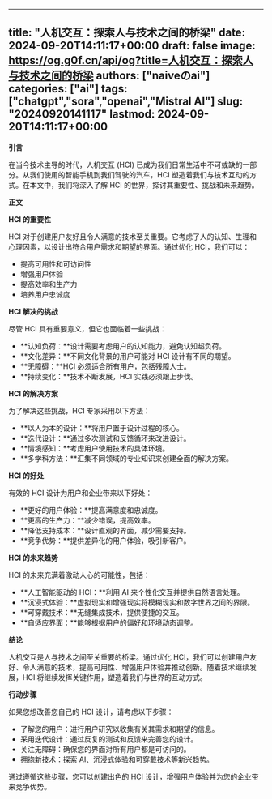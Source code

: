 
---
title: "人机交互：探索人与技术之间的桥梁"
date: 2024-09-20T14:11:17+00:00
draft: false
image: https://og.g0f.cn/api/og?title=人机交互：探索人与技术之间的桥梁
authors: ["naiveのai"]
categories: ["ai"]
tags: ["chatgpt","sora","openai","Mistral AI"]
slug: "20240920141117"
lastmod: 2024-09-20T14:11:17+00:00
---
**引言**

在当今技术主导的时代，人机交互 (HCI) 已成为我们日常生活中不可或缺的一部分。从我们使用的智能手机到我们驾驶的汽车，HCI 塑造着我们与技术互动的方式。在本文中，我们将深入了解 HCI 的世界，探讨其重要性、挑战和未来趋势。

**正文**

**HCI 的重要性**

HCI 对于创建用户友好且令人满意的技术至关重要。它考虑了人的认知、生理和心理因素，以设计出符合用户需求和期望的界面。通过优化 HCI，我们可以：

- 提高可用性和可访问性
- 增强用户体验
- 提高效率和生产力
- 培养用户忠诚度

**HCI 解决的挑战**

尽管 HCI 具有重要意义，但它也面临着一些挑战：

- **认知负荷：**设计需要考虑用户的认知能力，避免认知超负荷。
- **文化差异：**不同文化背景的用户可能对 HCI 设计有不同的期望。
- **无障碍：**HCI 必须适合所有用户，包括残障人士。
- **持续变化：**技术不断发展，HCI 实践必须跟上步伐。

**HCI 的解决方案**

为了解决这些挑战，HCI 专家采用以下方法：

- **以人为本的设计：**将用户置于设计过程的核心。
- **迭代设计：**通过多次测试和反馈循环来改进设计。
- **情境感知：**考虑用户使用技术的具体环境。
- **多学科方法：**汇集不同领域的专业知识来创建全面的解决方案。

**HCI 的好处**

有效的 HCI 设计为用户和企业带来以下好处：

- **更好的用户体验：**提高满意度和忠诚度。
- **更高的生产力：**减少错误，提高效率。
- **降低支持成本：**设计直观的界面，减少需要支持。
- **竞争优势：**提供差异化的用户体验，吸引新客户。

**HCI 的未来趋势**

HCI 的未来充满着激动人心的可能性，包括：

- **人工智能驱动的 HCI：**利用 AI 来个性化交互并提供自然语言处理。
- **沉浸式体验：**虚拟现实和增强现实将模糊现实和数字世界之间的界限。
- **可穿戴技术：**无缝集成技术，提供便捷的交互。
- **自适应界面：**能够根据用户的偏好和环境动态调整。

**结论**

人机交互是人与技术之间至关重要的桥梁。通过优化 HCI，我们可以创建用户友好、令人满意的技术，提高可用性、增强用户体验并推动创新。随着技术继续发展，HCI 将继续发挥关键作用，塑造着我们与世界的互动方式。

**行动步骤**

如果您想改善您自己的 HCI 设计，请考虑以下步骤：

- 了解您的用户：进行用户研究以收集有关其需求和期望的信息。
- 采用迭代设计：通过反复的测试和反馈来完善您的设计。
- 关注无障碍：确保您的界面对所有用户都是可访问的。
- 拥抱新技术：探索 AI、沉浸式体验和可穿戴技术等新兴趋势。

通过遵循这些步骤，您可以创建出色的 HCI 设计，增强用户体验并为您的企业带来竞争优势。